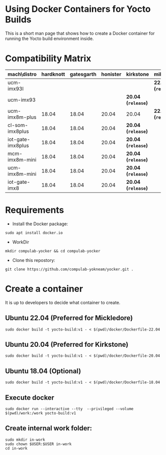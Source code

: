 # Using Docker Containers for Yocto Builds

This is a short man page that shows how to create a Docker container for running the Yocto build environment inside.

# Compatibility Matrix

|mach\distro|hardknott|gatesgarth|honister|kirkstone|mikledore|
|---|---|---|---|---|---|
|ucm-imx93l|||||**22.04<br>(```release```)<br>**|
|ucm-imx93||||**20.04<br>(```release```)<br>**||
|ucm-imx8m-plus|18.04|18.04|20.04|20.04|**22.04<br>(```release```)<br>**|
|cl-som-imx8plus|18.04|18.04|20.04|**20.04<br>(```release```)<br>**||
|iot-gate-imx8plus|18.04|18.04|20.04|**20.04<br>(```release```)<br>**||
|mcm-imx8m-mini|18.04|18.04|20.04|**20.04<br>(```release```)<br>**||
|ucm-imx8m-mini|18.04|18.04|20.04|**20.04<br>(```release```)<br>**||
|iot-gate-imx8|18.04|18.04|20.04|**20.04<br>(```release```)<br>**||


# Requirements
* Install the Docker package:
```
sudo apt install docker.io
```
* WorkDir
```
mkdir compulab-yocker && cd compulab-yocker
```
* Clone this repostory:
```
git clone https://github.com/compulab-yokneam/yocker.git .
```

# Create a container
It is up to developers to decide what container to create.

## Ubuntu 22.04 (Preferred for Mickledore)
```
sudo docker build -t yocto-build:v1 - < $(pwd)/docker/Dockerfile-22.04
```

## Ubuntu 20.04 (Preferred for Kirkstone)
```
sudo docker build -t yocto-build:v1 - < $(pwd)/docker/Dockerfile-20.04
```

## Ubuntu 18.04 (Optional)
```
sudo docker build -t yocto-build:v1 - < $(pwd)/docker/Dockerfile-18.04
```

## Execute docker
```
sudo docker run --interactive --tty  --privileged --volume $(pwd)/work:/work yocto-build:v1
```

## Create internal work folder:
```
sudo mkdir in-work
sudo chown $USER:$USER in-work
cd in-work
```
